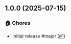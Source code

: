 ## 1.0.0 (2025-07-15)

### 🏠 Chores
- Initial release #major ([#1](https://github.com/stellasoftio/files-changed-action/pull/1))
